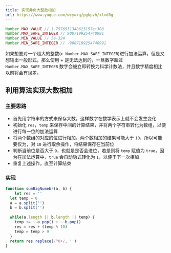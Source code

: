 ```yaml
---
title: 实现非负大整数相加
url: https://www.yuque.com/wcywxq/pgkpvh/xlvd0g
---
```


```javascript
Number.MAX_VALUE // 1.7976931348623157e+308
Number.MAX_SAFE_INTEGER // 9007199254740991
Number.MIN_VALUE // 5e-324
Number.MIN_SAFE_INTEGER // -9007199254740991
```

如果想要对一个超大的整数(`> Number.MAX_SAFE_INTEGER`)进行加法运算，但是又想输出一般形式，那么使用 + 是无法达到的，一旦数字超过 `Number.MAX_SAFE_INTEGER` 数字会被立即转换为科学计数法，并且数字精度相比以前将会有误差。 <a name="Isqf4"></a>

## 利用算法实现大数相加

<a name="RxDUt"></a>

### 主要思路

- 首先用字符串的方式来保存大数，这样数字在数学表示上就不会发生变化
- 初始化 `res`，`temp` 来保存中间的计算结果，并将两个字符串转化为数组，以便进行每一位的加法运算
- 将两个数组的对应的位进行相加，两个数相加的结果可能大于 `10`，所以可能要仅为，对 `10` 进行取余操作，将结果保存在当前位
- 判断当前位是否大于 `9`，也就是是否会进位，若是则将 `temp` 赋值为 `true`，因为在加法运算中，`true` 会自动隐式转化为 `1`，以便于下一次相加
- 重复上述操作，直至计算结束 <a name="pVVrc"></a>

### 实现

```javascript
function sumBigNumebr(a, b) {
	let res = ''
  let temp = 0
  a = a.split('')
  b = b.split('')
  
  while(a.length || b.length || temp) {
  	temp += ~~a.pop() + ~~b.pop()
    res = res + (temp % 10)
    temp = temp > 9
  }
  return res.replace(/^0+/, '')
}	
```
